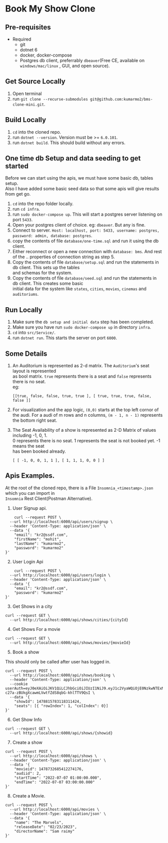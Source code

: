 # Book My Show Clone

## Pre-requisites

- Required
    - git
    - dotnet 6
    - docker, docker-compose
    - Postgres db client, preferrably `dbeaver`(Free CE, available on `windows/mac/linux` , GUI, and open source).

## Get Source Locally

1. Open terminal
2. run `git clone --recurse-submodules git@github.com:kumarmo2/bms-clone-mini.git`.

## Build Locally

1. `cd` into the cloned repo.
2. run `dotnet --version`. Version must be >= `6.0.101`.
3. run `dotnet build`. This should build without any errors.

## One time db Setup and data seeding to get started
 Before we can start using the apis, we must have some basic db, tables setup.  
 Also I have added some basic seed data so that some apis will give results from get go.

1. `cd` into the repo folder locally.
2.  run `cd infra`.
3. run `sudo docker-compose up`. This will start a postgres server listening on port `5433`.
4. Open your postgres client of choice. eg: `dbeaver`. But any is fine. 
5. Connect to server. `Host: localhost, port: 5433, username: postgres, password: admin, database: postgres`.
6. copy the contents of file `database/one-time.sql` and run it using the db client.
7. Either reconnect or open a new connection with `database: bms`. And rest of the ..
   properties   of connection string as step 5.
8. Copy the contents of file `database/setup.sql` and run the statements in db client. This sets up the tables  
   and schemas for the system.
9. Copy the contents of file `database/seed.sql` and run the statements in db client. This creates some basic  
   initial data for the system like `states`, `cities`, `movies`, `cinemas` and `auditoriums`.


## Run Locally
1. Make sure the `db setup and initial data` step has been completed.
2. Make sure you have run `sudo docker-compose up` in directory `infra`.
3. `cd` into `src/Service/`.
4. run `dotnet run`. This starts the server on port `6000`.


## Some Details
1. An Auditorium is represented as 2-d matrix. The `Auditorium`'s seat layout is represented  
   as bool matrix. `true` represents there is a seat  and `false` represents there is no seat.  
   eg:

   ```
   [[true, false, false, true, true ], [ true, true, true, false, false ]]
   ```

2. For visualization and the app logic, `(0,0)` starts at the top left cornor of the audi.
   For a audi of m rows and n columns, `(m - 1, n - 1)` represents the bottom right seat.

3. The Seat Availability of a show is represented as 2-D Matrix of values including -1, 0, 1.  
   0 represents there is no seat. 1 represents the seat is not booked yet. -1 means the seat  
   has been booked already.

   ```
   [ [ -1, 0, 0, 1, 1 ], [ 1, 1, 1, 0, 0 ] ]
   ```


## Apis Examples.
  At the root of the cloned repo, there is a File `Insomnia_<timestamp>.json` which you can import in  
  `Insomnia` Rest Client(Postman Alternative).

1. User Signup api.

```
    curl --request POST \
  --url http://localhost:6000/api/users/signup \
  --header 'Content-Type: application/json' \
  --data '{
	"email": "kr2@ssdf.com",
	"firstName": "mohit",
	"lastName": "kumarmo2",
	"password": "kumarmo2"
}'
  ```
2. User Login Api

```
    curl --request POST \
  --url http://localhost:6000/api/users/login \
  --header 'Content-Type: application/json' \
  --data '{
	"email": "kr2@ssdf.com",
	"password": "kumarmo2"
}'

```

3. Get Shows in a city

```
curl --request GET \
  --url http://localhost:6000/api/shows/cities/{cityId}
```

4. Get Shows For a movie

```
curl --request GET \
  --url http://localhost:6000/api/shows/movies/{movieId}
```

5. Book a show

  This should only be called after user has logged in.

```
curl --request POST \
  --url http://localhost:6000/api/shows/booking \
  --header 'Content-Type: application/json' \
  --cookie userAuth=eyJ0eXAiOiJKV1QiLCJhbGciOiJIUzI1NiJ9.eyJ1c2VyaWQiOjE0NzkwNTExMjU1NjE4ODg3NjgsImV4cCI6MTY0NDM1MzUwNS4wfQ.JjJu-c27a-zBUkgXcawmLVwtfZdS8qbG-khlTTV9QsI \
  --data '{
	"showId": 1478815783118311424,
	"seats": [{ "rowIndex": 1, "colIndex": 0}]
}'
```

6. Get Show Info

```
curl --request GET \
  --url http://localhost:6000/api/shows/{showid}
```

7. Create a show

```
curl --request POST \
  --url http://localhost:6000/api/shows \
  --header 'Content-Type: application/json' \
  --data '{
	"movieid": 1478732685412274176,
	"audiid": 2,
	"startTime": "2022-07-07 01:00:00.000",
	"endTime": "2022-07-07 03:00:00.000"
}'
```

8. Create a Movie.

```
curl --request POST \
  --url http://localhost:6000/api/movies \
  --header 'Content-Type: application/json' \
  --data '{
	"name": "The Marvels",
	"releaseDate": "02/23/2023",
	"directorName": "Sam raimy"
}'
```

